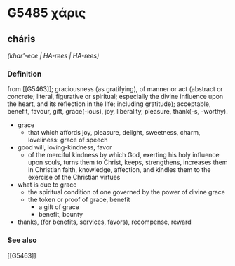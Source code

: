 # G5485 χάρις

## cháris

_(khar'-ece | HA-rees | HA-rees)_

### Definition

from [[G5463]]; graciousness (as gratifying), of manner or act (abstract or concrete; literal, figurative or spiritual; especially the divine influence upon the heart, and its reflection in the life; including gratitude); acceptable, benefit, favour, gift, grace(-ious), joy, liberality, pleasure, thank(-s, -worthy).

- grace
  - that which affords joy, pleasure, delight, sweetness, charm, loveliness: grace of speech
- good will, loving-kindness, favor
  - of the merciful kindness by which God, exerting his holy influence upon souls, turns them to Christ, keeps, strengthens, increases them in Christian faith, knowledge, affection, and kindles them to the exercise of the Christian virtues
- what is due to grace
  - the spiritual condition of one governed by the power of divine grace
  - the token or proof of grace, benefit
    - a gift of grace
    - benefit, bounty
- thanks, (for benefits, services, favors), recompense, reward

### See also

[[G5463]]

